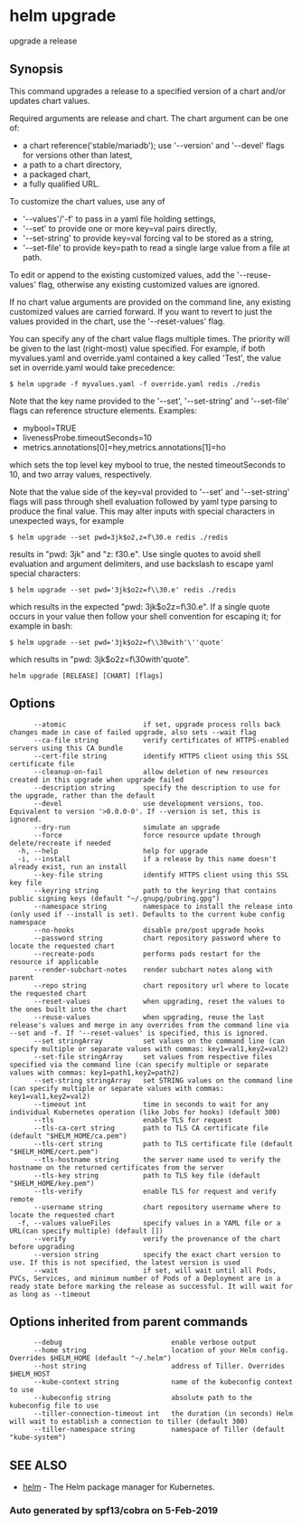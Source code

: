 # helm upgrade

upgrade a release

## Synopsis

This command upgrades a release to a specified version of a chart and/or updates chart values.

Required arguments are release and chart. The chart argument can be one of:

* a chart reference\('stable/mariadb'\); use '--version' and '--devel' flags for versions other than latest,
* a path to a chart directory,
* a packaged chart,
* a fully qualified URL.

To customize the chart values, use any of

* '--values'/'-f' to pass in a yaml file holding settings,
* '--set' to provide one or more key=val pairs directly,
* '--set-string' to provide key=val forcing val to be stored as a string,
* '--set-file' to provide key=path to read a single large value from a file at path.

To edit or append to the existing customized values, add the '--reuse-values' flag, otherwise any existing customized values are ignored.

If no chart value arguments are provided on the command line, any existing customized values are carried forward. If you want to revert to just the values provided in the chart, use the '--reset-values' flag.

You can specify any of the chart value flags multiple times. The priority will be given to the last \(right-most\) value specified. For example, if both myvalues.yaml and override.yaml contained a key called 'Test', the value set in override.yaml would take precedence:

```text
$ helm upgrade -f myvalues.yaml -f override.yaml redis ./redis
```

Note that the key name provided to the '--set', '--set-string' and '--set-file' flags can reference structure elements. Examples:

* mybool=TRUE
* livenessProbe.timeoutSeconds=10
* metrics.annotations\[0\]=hey,metrics.annotations\[1\]=ho

which sets the top level key mybool to true, the nested timeoutSeconds to 10, and two array values, respectively.

Note that the value side of the key=val provided to '--set' and '--set-string' flags will pass through shell evaluation followed by yaml type parsing to produce the final value. This may alter inputs with special characters in unexpected ways, for example

```text
$ helm upgrade --set pwd=3jk$o2,z=f\30.e redis ./redis
```

results in "pwd: 3jk" and "z: f30.e". Use single quotes to avoid shell evaluation and argument delimiters, and use backslash to escape yaml special characters:

```text
$ helm upgrade --set pwd='3jk$o2z=f\\30.e' redis ./redis
```

which results in the expected "pwd: 3jk$o2z=f\30.e". If a single quote occurs in your value then follow your shell convention for escaping it; for example in bash:

```text
$ helm upgrade --set pwd='3jk$o2z=f\\30with'\''quote'
```

which results in "pwd: 3jk$o2z=f\30with'quote".

```text
helm upgrade [RELEASE] [CHART] [flags]
```

## Options

```text
      --atomic                   if set, upgrade process rolls back changes made in case of failed upgrade, also sets --wait flag
      --ca-file string           verify certificates of HTTPS-enabled servers using this CA bundle
      --cert-file string         identify HTTPS client using this SSL certificate file
      --cleanup-on-fail          allow deletion of new resources created in this upgrade when upgrade failed
      --description string       specify the description to use for the upgrade, rather than the default
      --devel                    use development versions, too. Equivalent to version '>0.0.0-0'. If --version is set, this is ignored.
      --dry-run                  simulate an upgrade
      --force                    force resource update through delete/recreate if needed
  -h, --help                     help for upgrade
  -i, --install                  if a release by this name doesn't already exist, run an install
      --key-file string          identify HTTPS client using this SSL key file
      --keyring string           path to the keyring that contains public signing keys (default "~/.gnupg/pubring.gpg")
      --namespace string         namespace to install the release into (only used if --install is set). Defaults to the current kube config namespace
      --no-hooks                 disable pre/post upgrade hooks
      --password string          chart repository password where to locate the requested chart
      --recreate-pods            performs pods restart for the resource if applicable
      --render-subchart-notes    render subchart notes along with parent
      --repo string              chart repository url where to locate the requested chart
      --reset-values             when upgrading, reset the values to the ones built into the chart
      --reuse-values             when upgrading, reuse the last release's values and merge in any overrides from the command line via --set and -f. If '--reset-values' is specified, this is ignored.
      --set stringArray          set values on the command line (can specify multiple or separate values with commas: key1=val1,key2=val2)
      --set-file stringArray     set values from respective files specified via the command line (can specify multiple or separate values with commas: key1=path1,key2=path2)
      --set-string stringArray   set STRING values on the command line (can specify multiple or separate values with commas: key1=val1,key2=val2)
      --timeout int              time in seconds to wait for any individual Kubernetes operation (like Jobs for hooks) (default 300)
      --tls                      enable TLS for request
      --tls-ca-cert string       path to TLS CA certificate file (default "$HELM_HOME/ca.pem")
      --tls-cert string          path to TLS certificate file (default "$HELM_HOME/cert.pem")
      --tls-hostname string      the server name used to verify the hostname on the returned certificates from the server
      --tls-key string           path to TLS key file (default "$HELM_HOME/key.pem")
      --tls-verify               enable TLS for request and verify remote
      --username string          chart repository username where to locate the requested chart
  -f, --values valueFiles        specify values in a YAML file or a URL(can specify multiple) (default [])
      --verify                   verify the provenance of the chart before upgrading
      --version string           specify the exact chart version to use. If this is not specified, the latest version is used
      --wait                     if set, will wait until all Pods, PVCs, Services, and minimum number of Pods of a Deployment are in a ready state before marking the release as successful. It will wait for as long as --timeout
```

## Options inherited from parent commands

```text
      --debug                           enable verbose output
      --home string                     location of your Helm config. Overrides $HELM_HOME (default "~/.helm")
      --host string                     address of Tiller. Overrides $HELM_HOST
      --kube-context string             name of the kubeconfig context to use
      --kubeconfig string               absolute path to the kubeconfig file to use
      --tiller-connection-timeout int   the duration (in seconds) Helm will wait to establish a connection to tiller (default 300)
      --tiller-namespace string         namespace of Tiller (default "kube-system")
```

## SEE ALSO

* [helm](helm.md)     - The Helm package manager for Kubernetes.

### Auto generated by spf13/cobra on 5-Feb-2019

